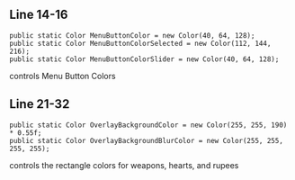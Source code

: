 ## Line 14-16 
  `public static Color MenuButtonColor = new Color(40, 64, 128);`  
  `public static Color MenuButtonColorSelected = new Color(112, 144, 216);`  
  `public static Color MenuButtonColorSlider = new Color(40, 64, 128);`

controls Menu Button Colors 

## Line 21-32
  
  `public static Color OverlayBackgroundColor = new Color(255, 255, 190) * 0.55f;`  
  `public static Color OverlayBackgroundBlurColor = new Color(255, 255, 255, 255);`

controls the rectangle colors for weapons, hearts, and rupees


 
